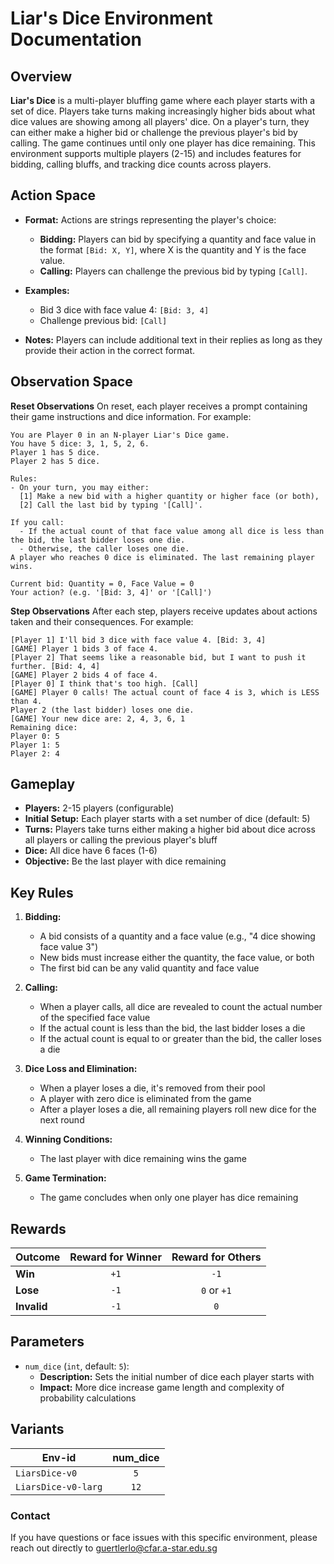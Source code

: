# Liar's Dice Environment Documentation

## Overview
**Liar's Dice** is a multi-player bluffing game where each player starts with a set of dice. Players take turns making increasingly higher bids about what dice values are showing among all players' dice. On a player's turn, they can either make a higher bid or challenge the previous player's bid by calling. The game continues until only one player has dice remaining. This environment supports multiple players (2-15) and includes features for bidding, calling bluffs, and tracking dice counts across players.

## Action Space

- **Format:** Actions are strings representing the player's choice:
  - **Bidding:** Players can bid by specifying a quantity and face value in the format `[Bid: X, Y]`, where X is the quantity and Y is the face value.
  - **Calling:** Players can challenge the previous bid by typing `[Call]`.

- **Examples:**
  - Bid 3 dice with face value 4: `[Bid: 3, 4]`
  - Challenge previous bid: `[Call]`

- **Notes:** Players can include additional text in their replies as long as they provide their action in the correct format.

## Observation Space

**Reset Observations**
On reset, each player receives a prompt containing their game instructions and dice information. For example:

```plaintext
You are Player 0 in an N-player Liar's Dice game.
You have 5 dice: 3, 1, 5, 2, 6.
Player 1 has 5 dice.
Player 2 has 5 dice.

Rules:
- On your turn, you may either:
  [1] Make a new bid with a higher quantity or higher face (or both),
  [2] Call the last bid by typing '[Call]'.

If you call:
  - If the actual count of that face value among all dice is less than the bid, the last bidder loses one die.
  - Otherwise, the caller loses one die.
A player who reaches 0 dice is eliminated. The last remaining player wins.

Current bid: Quantity = 0, Face Value = 0
Your action? (e.g. '[Bid: 3, 4]' or '[Call]')
```

**Step Observations**
After each step, players receive updates about actions taken and their consequences. For example:

```plaintext
[Player 1] I'll bid 3 dice with face value 4. [Bid: 3, 4]
[GAME] Player 1 bids 3 of face 4.
[Player 2] That seems like a reasonable bid, but I want to push it further. [Bid: 4, 4]
[GAME] Player 2 bids 4 of face 4.
[Player 0] I think that's too high. [Call]
[GAME] Player 0 calls! The actual count of face 4 is 3, which is LESS than 4.
Player 2 (the last bidder) loses one die.
[GAME] Your new dice are: 2, 4, 3, 6, 1
Remaining dice:
Player 0: 5
Player 1: 5
Player 2: 4
```

## Gameplay

- **Players:** 2-15 players (configurable)
- **Initial Setup:** Each player starts with a set number of dice (default: 5)
- **Turns:** Players take turns either making a higher bid about dice across all players or calling the previous player's bluff
- **Dice:** All dice have 6 faces (1-6)
- **Objective:** Be the last player with dice remaining

## Key Rules

1. **Bidding:**
   - A bid consists of a quantity and a face value (e.g., "4 dice showing face value 3")
   - New bids must increase either the quantity, the face value, or both
   - The first bid can be any valid quantity and face value

2. **Calling:**
   - When a player calls, all dice are revealed to count the actual number of the specified face value
   - If the actual count is less than the bid, the last bidder loses a die
   - If the actual count is equal to or greater than the bid, the caller loses a die

3. **Dice Loss and Elimination:**
   - When a player loses a die, it's removed from their pool
   - A player with zero dice is eliminated from the game
   - After a player loses a die, all remaining players roll new dice for the next round

4. **Winning Conditions:**
   - The last player with dice remaining wins the game

5. **Game Termination:**
   - The game concludes when only one player has dice remaining

## Rewards

| Outcome     | Reward for Winner | Reward for Others |
|-------------|:-----------------:|:-----------------:|
| **Win**     | `+1`              | `-1`              |
| **Lose**    | `-1`              | `0` or `+1`       |
| **Invalid** | `-1`              | `0`               |

## Parameters

- `num_dice` (`int`, default: `5`):
  - **Description:** Sets the initial number of dice each player starts with
  - **Impact:** More dice increase game length and complexity of probability calculations

## Variants

| Env-id                    | num_dice |
|---------------------------|:--------:|
| `LiarsDice-v0`            | `5`      |
| `LiarsDice-v0-larg`       | `12`     |

### Contact
If you have questions or face issues with this specific environment, please reach out directly to guertlerlo@cfar.a-star.edu.sg